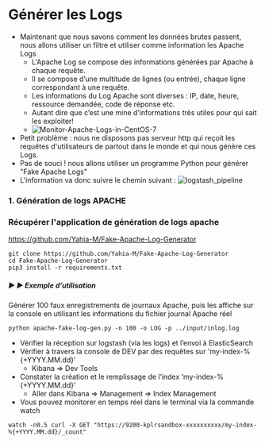 # Générer les Logs
- Maintenant que nous savons comment les données brutes passent, nous allons utiliser un filtre et utiliser comme information les Apache Logs
  - L'Apache Log se compose des informations générées par Apache à chaque requête.
  - Il se compose d’une multitude de lignes (ou entrée), chaque ligne correspondant à une requête.
  - Les informations du Log Apache sont diverses : IP, date, heure, ressource demandée, code de réponse etc. 
  - Autant dire que c’est une mine d’informations très utiles pour qui sait les exploiter!
  - ![Monitor-Apache-Logs-in-CentOS-7](https://user-images.githubusercontent.com/73080397/182343265-9fe0bbca-1349-4ee0-bc21-2e737454072b.png)
 - Petit problème : nous ne disposons pas serveur http qui reçoit les requêtes d'utilisateurs de partout dans le monde et qui nous génère ces Logs.
 - Pas de souci ! nous allons utiliser un programme Python pour générer "Fake Apache Logs"
 - L'information va donc suivre le chemin suivant :
![logstash_pipeline](https://user-images.githubusercontent.com/73080397/182574183-f0d25849-5b99-46c8-930f-a2de1dad69dc.png)

### 1. Génération de logs APACHE

###  Récupérer l'application de génération de logs apache 

https://github.com/Yahia-M/Fake-Apache-Log-Generator

```
git clone https://github.com/Yahia-M/Fake-Apache-Log-Generator
cd Fake-Apache-Log-Generator
pip3 install -r requirements.txt
```
##### :arrow_forward: :arrow_forward: Exemple d’utilisation

Générer 100 faux enregistrements de journaux Apache, puis les affiche sur la console en utilisant les informations du fichier journal Apache réel
```
python apache-fake-log-gen.py -n 100 -o LOG -p ../input/inlog.log
```

- Vérifier la réception sur logstash (via les logs) et l’envoi à ElasticSearch 
- Vérifier à travers la console de DEV par des requêtes sur 'my-index-%{+YYYY.MM.dd}'
   - Kibana => Dev Tools
- Constater la création et le remplissage de l’index ‘my-index-%{+YYYY.MM.dd}’
   - Aller dans Kibana => Management => Index Management
- Vous pouvez monitorer en temps réel dans le terminal via la commande watch
``` 
watch -n0.5 curl -X GET "https://9200-kplrsandbox-xxxxxxxxxx/my-index-%{+YYYY.MM.dd}/_count"
```
